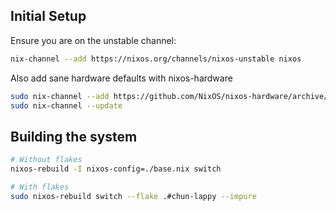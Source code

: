 ## Initial Setup

Ensure you are on the unstable channel:

```bash
nix-channel --add https://nixos.org/channels/nixos-unstable nixos
```

Also add sane hardware defaults with nixos-hardware

```bash
sudo nix-channel --add https://github.com/NixOS/nixos-hardware/archive/master.tar.gz nixos-hardware
sudo nix-channel --update
```


## Building the system

```bash
# Without flakes
nixos-rebuild -I nixos-config=./base.nix switch

# With flakes
sudo nixos-rebuild switch --flake .#chun-lappy --impure

```
